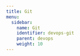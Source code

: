 ```yaml
---
title: Git
menu:
  sidebar:
    name: Git
    identifier: devops-git
    parent: devops
    weight: 10
---
```



